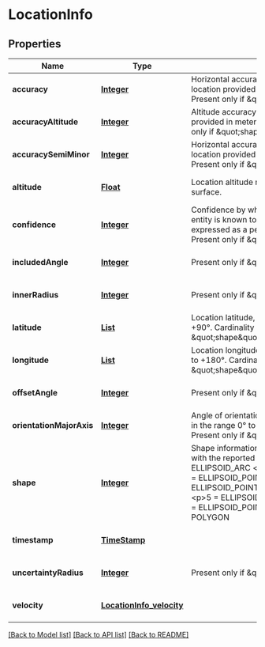 # LocationInfo
## Properties

Name | Type | Description | Notes
------------ | ------------- | ------------- | -------------
**accuracy** | [**Integer**](integer.md) | Horizontal accuracy / (semi-major) uncertainty of location provided in meters, as defined in [14]. Present only if \&quot;shape\&quot; equals 4, 5 or 6 | [optional] [default to null]
**accuracyAltitude** | [**Integer**](integer.md) | Altitude accuracy / uncertainty of location provided in meters, as defined in [14]. Present only if \&quot;shape\&quot; equals 3 or 4 | [optional] [default to null]
**accuracySemiMinor** | [**Integer**](integer.md) | Horizontal accuracy / (semi-major) uncertainty of location provided in meters, as defined in [14]. Present only if \&quot;shape\&quot; equals 4, 5 or 6 | [optional] [default to null]
**altitude** | [**Float**](float.md) | Location altitude relative to the WGS84 ellipsoid surface. | [optional] [default to null]
**confidence** | [**Integer**](integer.md) | Confidence by which the position of a target entity is known to be within the shape description, expressed as a percentage and defined in [14]. Present only if \&quot;shape\&quot; equals 1, 4 or 6 | [optional] [default to null]
**includedAngle** | [**Integer**](integer.md) | Present only if \&quot;shape\&quot; equals 6 | [optional] [default to null]
**innerRadius** | [**Integer**](integer.md) | Present only if \&quot;shape\&quot; equals 6 | [optional] [default to null]
**latitude** | [**List**](float.md) | Location latitude, expressed in the range -90° to +90°. Cardinality greater than one only if \&quot;shape\&quot; equals 7. | [default to null]
**longitude** | [**List**](float.md) | Location longitude, expressed in the range -180° to +180°. Cardinality greater than one only if \&quot;shape\&quot; equals 7. | [default to null]
**offsetAngle** | [**Integer**](integer.md) | Present only if \&quot;shape\&quot; equals 6 | [optional] [default to null]
**orientationMajorAxis** | [**Integer**](integer.md) | Angle of orientation of the major axis, expressed in the range 0° to 180°, as defined in [14]. Present only if \&quot;shape\&quot; equals 4 or 6 | [optional] [default to null]
**shape** | [**Integer**](integer.md) | Shape information, as detailed in [14], associated with the reported location coordinate: &lt;p&gt;1 &#x3D; ELLIPSOID_ARC &lt;p&gt;2 &#x3D; ELLIPSOID_POINT &lt;p&gt;3 &#x3D; ELLIPSOID_POINT_ALTITUDE &lt;p&gt;4 &#x3D; ELLIPSOID_POINT_ALTITUDE_UNCERT_ELLIPSOID &lt;p&gt;5 &#x3D; ELLIPSOID_POINT_UNCERT_CIRCLE &lt;p&gt;6 &#x3D; ELLIPSOID_POINT_UNCERT_ELLIPSE &lt;p&gt;7 &#x3D; POLYGON | [default to null]
**timestamp** | [**TimeStamp**](TimeStamp.md) |  | [optional] [default to null]
**uncertaintyRadius** | [**Integer**](integer.md) | Present only if \&quot;shape\&quot; equals 6 | [optional] [default to null]
**velocity** | [**LocationInfo_velocity**](LocationInfo_velocity.md) |  | [optional] [default to null]

[[Back to Model list]](../README.md#documentation-for-models) [[Back to API list]](../README.md#documentation-for-api-endpoints) [[Back to README]](../README.md)

